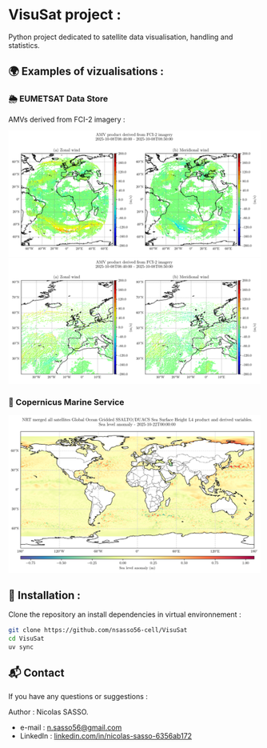 # VisuSat project : 

Python project dedicated to satellite data visualisation, handling and statistics.


## 🌍 Examples of vizualisations :

### 🌦️ EUMETSAT Data Store 
AMVs derived from FCI-2 imagery :

![Example of AMVs vizualisation](outputs/examples/example_AMVs_FCI2.png)
![Zoom over Northern Atlantic](outputs/examples/zoom_exampleAMVs_FCI2.png)

### 🌊 Copernicus Marine Service

![Example of Sea Level Anomaly](outputs/examples/example_Copernicus_allsatellitesGlobalOceanGridded_ssh_%20sealevelanomaly.png)

## 🚀 Installation :

Clone the repository an install dependencies in virtual environnement :

```bash
git clone https://github.com/nsasso56-cell/VisuSat
cd VisuSat
uv sync
```

## 📬 Contact

If you have any questions or suggestions :

Author : Nicolas SASSO.
- e-mail : [n.sasso56@gmail.com](mailto:n.sasso56@gmail.com)
- LinkedIn : [linkedin.com/in/nicolas-sasso-6356ab172](http://www.linkedin.com/in/nicolas-sasso-6356ab172)
